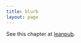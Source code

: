 ```yaml
---
title: blurb
layout: page
---
```


See this chapter at [leanpub](https://leanpub.com/darkroomretreat/read#blurb).
